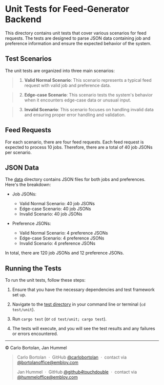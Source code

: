 # Unit Tests for Feed-Generator Backend 

This directory contains unit tests that cover various scenarios for feed requests. The tests are designed to parse JSON data containing job and preference information and ensure the expected behavior of the system.

## Test Scenarios

The unit tests are organized into three main scenarios:

>1. **Valid Normal Scenario**: This scenario represents a typical feed request with valid job and preference data.

> 2. **Edge-case Scenario**: This scenario tests the system's behavior when it encounters edge-case data or unusual input.

> 3. **Invalid Scenario**: This scenario focuses on handling invalid data and ensuring proper error handling and validation.

## Feed Requests

For each scenario, there are four feed requests. Each feed request is expected to process 10 jobs. Therefore, there are a total of 40 job JSONs per scenario.

## JSON Data

The [data](../test/unit/data) directory contains JSON files for both jobs and preferences. Here's the breakdown:

- Job JSONs:
        
  - Valid Normal Scenario: 40 job JSONs
  - Edge-case Scenario: 40 job JSONs
  - Invalid Scenario: 40 job JSONs

- Preference JSONs:
  - Valid Normal Scenario: 4 preference JSONs
  - Edge-case Scenario: 4 preference JSONs
  - Invalid Scenario: 4 preference JSONs

In total, there are 120 job JSONs and 12 preference JSONs.

## Running the Tests

To run the unit tests, follow these steps:

1. Ensure that you have the necessary dependencies and test framework set up.

2. Navigate to the [test directory](../test/unit) in your command line or terminal (`cd test/unit`).

3. Run `cargo test` (or `cd test/unit; cargo test`).

4. The tests will execute, and you will see the test results and any failures or errors encountered.

---
© Carlo Bortolan, Jan Hummel

> Carlo Bortolan &nbsp;&middot;&nbsp;
> GitHub [@carlobortolan](https://github.com/carlobortolan) &nbsp;&middot;&nbsp;
> contact via [@bortolanoffice@embloy.com](bortolanoffice@embloy.com)
>
> Jan Hummel &nbsp;&middot;&nbsp;
> GitHub [@github4touchdouble](https://github.com/github4touchdouble) &nbsp;&middot;&nbsp;
> contact via [@hummeloffice@embloy.com](hummeloffice@embloy.com)



